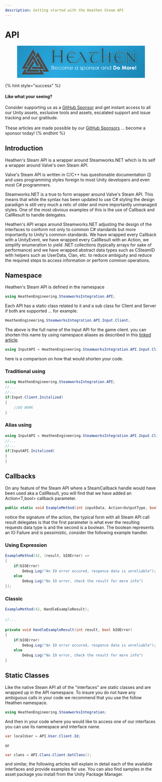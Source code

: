 ```yaml
---
description: Getting started with the Heathen Steam API
---
```


# API

<figure><img src="../../../../.gitbook/assets/512x128 Sponsor Banner.png" alt="Become a sponsor and Do More"><figcaption></figcaption></figure>

{% hint style="success" %}
#### Like what your seeing?

Consider supporting us as a [GitHub Sponsor](../../../../become-a-sponsor.md) and get instant access to all our Unity assets, exclusive tools and assets, escalated support and issue tracking and our gratitude.\
\
These articles are made possible by our [GitHub Sponsors](https://github.com/sponsors/heathen-engineering) ... become a sponsor today!
{% endhint %}

## Introduction

Heathen's Steam API is a wrapper around Steamworks.NET which is its self a wrapper around Valve's own Steam API.

Valve's Steam API is written in C/C++ has questionable documentation :wink: and uses programming styles foreign to most Unity developers and even most C# programmers.

Steamworks.NET is a true to form wrapper around Valve's Steam API. This means that while the syntax has been updated to use C# styling the design paradigm is still very much a relic of older and more importantly unmanaged styles. One of the most obvious examples of this is the use of Callback and CallResult to handle delegates.

Heathen's API wraps around Steamworks.NET adjusting the design of the interfaces to conform not only to common C# standards but more importantly to Unity's common standards. We have wrapped every Callback with a UnityEvent, we have wrapped every CallResult with an Action, we simplify enumeration to yield .NET collections (typically arrays for sake of performance) and we have wrapped abstract data types such as CSteamID with helpers such as UserData, Clan, etc. to reduce ambiguity and reduce the required steps to access information or perform common operations.

## Namespace

Heathen's Steam API is defined in the namespace

```csharp
using HeathenEngineering.SteamworksIntegration.API;
```

Each API has a static class related to it and a sub class for Client and Server if both are supported ... for example.

```csharp
HeathenEngineering.SteamworksIntegration.API.Input.Client;
```

The above is the full name of the Input API for the game client. you can shorten this name by using namespace aliases as described in this [linked article](broken-reference).

```csharp
using InputAPI = HeathenEngineering.SteamworksIntegration.API.Input.Client;
```

here is a comparison on how that would shorten your code.

### Traditional using

```csharp
using HeathenEngineering.SteamworksIntegration.API;
//...
//...
if(Input.Client.Initalized)
{
    //DO WORK
}
```

### Alias using

```csharp
using InputAPI = HeathenEngineering.SteamworksIntegration.API.Input.Client;
//...
//...
if(InputAPI.Initalized)
{
}
```

## Callbacks

On any feature of the Steam API where a SteamCallback handle would have been used aka a CallResult, you will find that we have added an Action\<T,bool> callback parameter.

```csharp
public static void ExampleMethod(int inputData, Action<OutputType, bool> callback)
```

notice the signature of the action, the typical form with all Steam API call result delegates is that the first parameter is what ever the resulting requests data type is and the second is a boolean. The boolean represents an IO Failure and is pessimistic, consider the following example handler.

### Using Expression

```csharp
ExampleMethod(42, (result, bIOError) =>
{
    if(bIOError)
        Debug.Log("An IO error occured, responce data is unreliable");
    else
        Debug.Log("No IO error, check the result for more info")
});
```

### Classic

```csharp
ExampleMethod(42, HandleExampleResult);

//...

private void HandleExampleResult(int result, bool bIOError)
{
    if(bIOError)
        Debug.Log("An IO error occured, responce data is unreliable");
    else
        Debug.Log("No IO error, check the result for more info")
}
```

## Static Classes

Like the native Steam API all of the "interfaces" are static classes and are wrapped up in the API namespace. To insure you do not have any ambiguous calls in your code we recommend that you use the follow Heathen namespace.

```csharp
using HeathenEngineering.SteamworksIntegration;
```

And then in your code where you would like to access one of our interfaces you can use its namespace and interface name.

```csharp
var localUser = API.User.Client.Id;
```

or

```csharp
var clans = API.Clans.Client.GetClans();
```

and similar, the following articles will explain in detail each of the available interfaces and provide examples for use. You can also find samples in the asset package you install from the Unity Package Manager.

